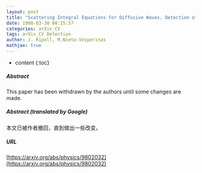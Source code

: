 ```yaml
---
layout: post
title: "Scattering Integral Equations for Diffusive Waves. Detection of Objects Buried in Diffusive Media in the Presence of Interfaces"
date: 1998-03-30 08:25:57
categories: arXiv_CV
tags: arXiv_CV Detection
author: J. Ripoll, M.Nieto-Vesperinas
mathjax: true
---
```


* content
{:toc}

##### Abstract
This paper has been withdrawn by the authors until some changes are made.

##### Abstract (translated by Google)
本文已被作者撤回，直到做出一些改变。

##### URL
[https://arxiv.org/abs/physics/9802032](https://arxiv.org/abs/physics/9802032)

